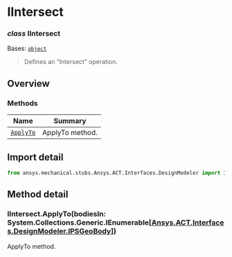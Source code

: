 <a id="iintersect"></a>

# IIntersect

<a id="IIntersect"></a>

### *class* IIntersect

Bases: [`object`](https://docs.python.org/3/library/functions.html#object)

> Defines an “Intersect” operation.

> <!-- !! processed by numpydoc !! -->

<a id="overview"></a>

## Overview

### Methods

| Name | Summary |
|------------------------------------|-------------------|
| [`ApplyTo`](#IIntersect.ApplyTo)   | ApplyTo method.   |

<a id="import-detail"></a>

## Import detail

```python
from ansys.mechanical.stubs.Ansys.ACT.Interfaces.DesignModeler import IIntersect
```

<a id="method-detail"></a>

## Method detail

<a id="IIntersect.ApplyTo"></a>

### IIntersect.ApplyTo(bodiesIn: System.Collections.Generic.IEnumerable[[Ansys.ACT.Interfaces.DesignModeler.IPSGeoBody](IPSGeoBody.md#IPSGeoBody)])

ApplyTo method.

<!-- !! processed by numpydoc !! -->

